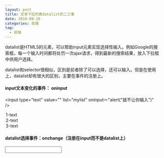 ```yaml
---
layout: post
title: 文本下拉列表datalist的二三事
date: 2016-09-10
categories: 前端
tag:
  - 前端
---
```


datalist是HTML5的元素，可以帮助input元素实现选择性输入。例如Google的搜索框，每一个输入时间都将处罚一次ajax请求，得到最新的搜索结果，放入下拉框中供用户选择。

datalist和selector很相似，区别是前者除了可以选择，还可以输入。但是在使用上，datalist却有很大的区别，主要在事件的注册上。

#### input文本变化的事件： oninput

<input type="text" value="" list="mylist" oninput＝"alert("就不让你输入")" />
<datalist visible id='mylist' >
  <option value='1' selected>1-text</option>
  <option value='2'>2-text</option>
  <option value='3'>3-text</option>
</datalist>

#### datalist选择事件：onchange（注册在input而不是datalist上）

<input type="text" value="" list="mylist" onchange='alert("选中了哦")'/>
<datalist visible id='mylist' >
  <option value='1' selected>1-text</option>
  <option value='2'>2-text</option>
  <option value='3'>3-text</option>
</datalist>
